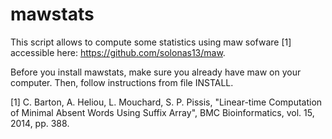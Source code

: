 # mawstats
This script allows to compute some statistics using maw sofware [1] accessible here: https://github.com/solonas13/maw.

Before you install mawstats, make sure you already have maw on your computer. Then, follow instructions from file INSTALL.



[1] C. Barton, A. Heliou, L. Mouchard, S. P. Pissis, "Linear-time Computation of Minimal Absent Words Using Suffix Array", BMC Bioinformatics, vol. 15, 2014, pp. 388.
